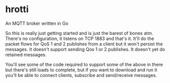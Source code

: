 hrotti
======

An MQTT broker written in Go

So this is really just getting started and is just the barest of bones atm. There's no configuration, it listens on TCP 1883 and that's it.
It'll do the packet flows for QoS 1 and 2 publishes from a client but it won't persist the messages.
It doesn't support sending Qos 1 or 2 publishes.
It doesn't yet do retained messages.

You'll see some of the code required to support some of the above in there but there's still loads to complete, but if you want to download and run it you'll be able to connect clients, subscribe and send/receive messages.